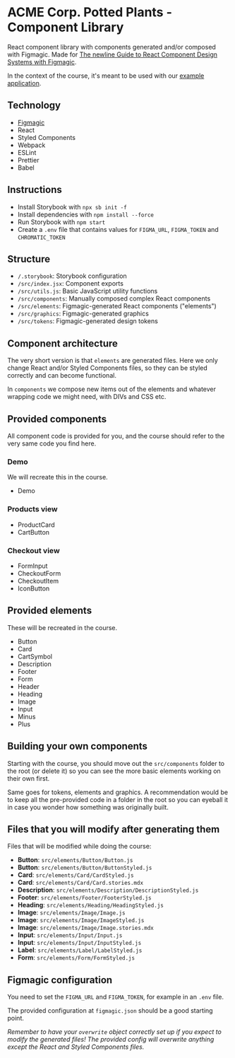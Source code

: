 # ACME Corp. Potted Plants - Component Library

React component library with components generated and/or composed with Figmagic. Made for [The newline Guide to React Component Design Systems with Figmagic](https://www.newline.co/courses/newline-guide-to-react-component-design-systems-with-figmagic/).

In the context of the course, it's meant to be used with our [example application](https://github.com/mikaelvesavuori/acmecorp-potted-plants-app).

## Technology

- [Figmagic](https://github.com/mikaelvesavuori/figmagic)
- React
- Styled Components
- Webpack
- ESLint
- Prettier
- Babel

## Instructions

- Install Storybook with `npx sb init -f`
- Install dependencies with `npm install --force`
- Run Storybook with `npm start`
- Create a `.env` file that contains values for `FIGMA_URL`, `FIGMA_TOKEN` and `CHROMATIC_TOKEN`

## Structure

- `/.storybook`: Storybook configuration
- `/src/index.jsx`: Component exports
- `/src/utils.js`: Basic JavaScript utility functions
- `/src/components`: Manually composed complex React components
- `/src/elements`: Figmagic-generated React components ("elements")
- `/src/graphics`: Figmagic-generated graphics
- `/src/tokens`: Figmagic-generated design tokens

## Component architecture

The very short version is that `elements` are generated files. Here we only change React and/or Styled Components files, so they can be styled correctly and can become functional.

In `components` we compose new items out of the elements and whatever wrapping code we might need, with DIVs and CSS etc.

## Provided components

All component code is provided for you, and the course should refer to the very same code you find here.

### Demo

We will recreate this in the course.

- Demo

### Products view

- ProductCard
- CartButton

### Checkout view

- FormInput
- CheckoutForm
- CheckoutItem
- IconButton

## Provided elements

These will be recreated in the course.

- Button
- Card
- CartSymbol
- Description
- Footer
- Form
- Header
- Heading
- Image
- Input
- Minus
- Plus

## Building your own components

Starting with the course, you should move out the `src/components` folder to the root (or delete it) so you can see the more basic elements working on their own first.

Same goes for tokens, elements and graphics. A recommendation would be to keep all the pre-provided code in a folder in the root so you can eyeball it in case you wonder how something was originally built.

## Files that you will modify after generating them

Files that will be modified while doing the course:

- **Button**: `src/elements/Button/Button.js`
- **Button**: `src/elements/Button/ButtonStyled.js`
- **Card**: `src/elements/Card/CardStyled.js`
- **Card**: `src/elements/Card/Card.stories.mdx`
- **Description**: `src/elements/Description/DescriptionStyled.js`
- **Footer**: `src/elements/Footer/FooterStyled.js`
- **Heading**: `src/elements/Heading/HeadingStyled.js`
- **Image**: `src/elements/Image/Image.js`
- **Image**: `src/elements/Image/ImageStyled.js`
- **Image**: `src/elements/Image/Image.stories.mdx`
- **Input**: `src/elements/Input/Input.js`
- **Input**: `src/elements/Input/InputStyled.js`
- **Label**: `src/elements/Label/LabelStyled.js`
- **Form**: `src/elements/Form/FormStyled.js`

## Figmagic configuration

You need to set the `FIGMA_URL` and `FIGMA_TOKEN`, for example in an `.env` file.

The provided configuration at `figmagic.json` should be a good starting point.

_Remember to have your `overwrite` object correctly set up if you expect to modify the generated files! The provided config will overwrite anything except the React and Styled Components files._
